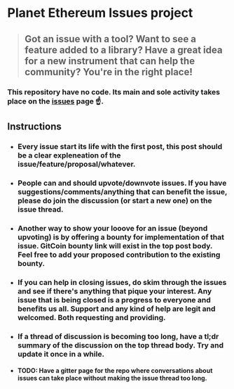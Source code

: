# Planet Ethereum Issues project

> ## Got an issue with a tool? Want to see a feature added to a library? Have a great idea for a new instrument that can help the community? You're in the right place!

### This repository have no code. Its main and sole activity takes place on the [issues](https://github.com/planet-ethereum/issues/issues) page :point_up:.

## Instructions
* ### Every issue start its life with the first post, this post should be a clear expleneation of the issue/feature/proposal/whatever.

* ### People can and should upvote/downvote issues. If you have suggestions/comments/anything that can benefit the issue, please do join the discussion (or start a new one) on the issue thread.

* ### Another way to show your looove for an issue (beyond upvoting) is by offering a bounty for implementation of that issue. GitCoin bounty link will exist in the top post body. Feel free to add your proposed contribution to the existing bounty.

* ### If you can help in closing issues, do skim through the issues and see if there's anything that pique your interest. Any issue that is being closed is a progress to everyone and benefits us all. Support and any kind of help are legit and welcomed. Both requesting and providing.

* ### If a thread of discussion is becoming too long, have a tl;dr summary of the discussion on the top thread body. Try and update it once in a while.

* #### TODO: Have a gitter page for the repo where conversations about issues can take place without making the issue thread too long.

